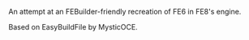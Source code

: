 An attempt at an FEBuilder-friendly recreation of FE6 in FE8's engine.

Based on EasyBuildFile by MysticOCE.